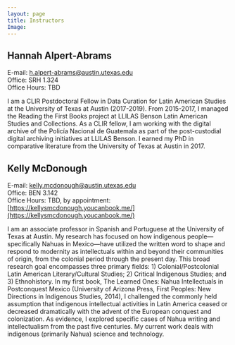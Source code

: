 ```yaml
---
layout: page
title: Instructors
Image:
---
```


## Hannah Alpert-Abrams
E-mail: h.alpert-abrams@austin.utexas.edu  
Office: SRH 1.324  
Office Hours: TBD

<!-- ![Hannah Alpert-Abrams](../images/HannahRed_small.jpg){:.align-left}  -->
I am a CLIR Postdoctoral Fellow in Data Curation for Latin American Studies at the University of Texas at Austin (2017-2019). From 2015-2017, I managed the Reading the First Books project at LLILAS Benson Latin American Studies and Collections. As a CLIR fellow, I am working with the digital archive of the Policía Nacional de Guatemala as part of the post-custodial digital archiving initiatives at LLILAS Benson. I earned my PhD in comparative literature from the University of Texas at Austin in 2017. 

## Kelly McDonough
E-mail: kelly.mcdonough@austin.utexas.edu  
Office: BEN 3.142  
Office Hours: TBD, by appointment: [https://kellysmcdonough.youcanbook.me/](https://kellysmcdonough.youcanbook.me/)

I am an associate professor in Spanish and Portuguese at the University of Texas at Austin. My research has focused on how indigenous people—specifically Nahuas in Mexico—have utilized the written word to shape and respond to modernity as intellectuals within and beyond their communities of origin, from the colonial period through the present day. This broad research goal encompasses three primary fields: 1) Colonial/Postcolonial Latin American Literary/Cultural Studies; 2) Critical Indigenous Studies; and 3) Ethnohistory. In my first book, The Learned Ones: Nahua Intellectuals in Postconquest Mexico (University of Arizona Press, First Peoples: New Directions in Indigenous Studies, 2014), I challenged the commonly held assumption that indigenous intellectual activities in Latin America ceased or decreased dramatically with the advent of the European conquest and colonization. As evidence, I explored specific cases of Nahua writing and intellectualism from the past five centuries. My current work deals with indigenous (primarily Nahua) science and technology.